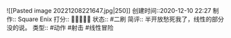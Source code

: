 ![[Pasted image 20221208221647.jpg|250]]
创建时间::2020-12-10 22:27
制作:: Square Enix
打分:: 💛💛💛💛🖤
状态:: #二刷 
简评:: 半开放愁死我了，线性的部分没的说。
类型:: #动作 #射击 #线性冒险 
